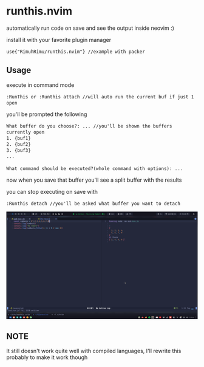 # runthis.nvim
automatically run code on save and see the output inside neovim :)

install it with your favorite plugin manager
```
use{"RimuhRimu/runthis.nvim"} //example with packer
```

## Usage
execute in command mode
```
:RunThis or :Runthis attach //will auto run the current buf if just 1 open
```

you'll be prompted the following

```
What buffer do you choose?: ... //you'll be shown the buffers currently open
1. {buf1}
2. {buf2}
3. {buf3}
...

What command should be executed?(whole command with options): ...
```
now when you save that buffer you'll see a split buffer with the results

you can stop executing on save with
```
:Runthis detach //you'll be asked what buffer you want to detach
```

![sh1](./screenshots/sh1.png) 

## NOTE
It still doesn't work quite well with compiled languages, I'll rewrite this probably to make it work though
